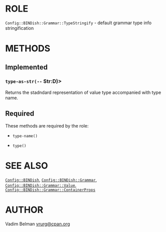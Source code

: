ROLE
====



`Config::BINDish::Grammar::TypeStringify` - default grammar type info stringification

METHODS
=======



Implemented
-----------

### `type-as-str(--` Str:D)>

Returns the stadndard representation of value type accompanied with type name.

Required
--------

These methods are required by the role:

  * `type-name()`

  * `type()`

SEE ALSO
========

[`Config::BINDish`](https://github.com/vrurg/raku-Config-BINDish/blob/v0.0.2/docs/md/Config/BINDish.md), [`Config::BINDish::Grammar`](https://github.com/vrurg/raku-Config-BINDish/blob/v0.0.2/docs/md/Config/BINDish/Grammar.md), [`Config::BINDish::Grammar::Value`](https://github.com/vrurg/raku-Config-BINDish/blob/v0.0.2/docs/md/Config/BINDish/Grammar/Value.md), [`Config::BINDish::Grammar::ContainerProps`](https://github.com/vrurg/raku-Config-BINDish/blob/v0.0.2/docs/md/Config/BINDish/Grammar/ContainerProps.md)

AUTHOR
======

Vadim Belman <vrurg@cpan.org>


